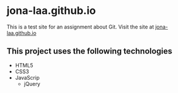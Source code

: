 # jona-laa.github.io
This is a test site for an assignment about Git. 
Visit the site at [jona-laa.github.io](jona-laa.github.io)

## This project uses the following technologies
* HTML5
* CSS3
* JavaScrip
  * jQuery
